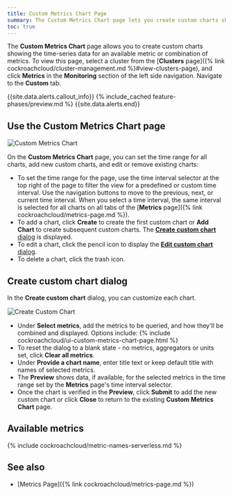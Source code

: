 ```yaml
---
title: Custom Metrics Chart Page
summary: The Custom Metrics Chart page lets you create custom charts showing the time series data for an available metric or combination of metrics.
toc: true
---
```


The **Custom Metrics Chart** page allows you to create custom charts showing the time-series data for an available metric or combination of metrics. To view this page, select a cluster from the [**Clusters** page]({% link cockroachcloud/cluster-management.md %}#view-clusters-page), and click **Metrics** in the **Monitoring** section of the left side navigation. Navigate to the **Custom** tab.

{{site.data.alerts.callout_info}}
{% include_cached feature-phases/preview.md %}
{{site.data.alerts.end}}

## Use the Custom Metrics Chart page

<img src="{{ 'images/cockroachcloud/custom-metrics-chart.png' | relative_url }}" alt="Custom Metrics Chart" style="border:1px solid #eee;max-width:100%" />

On the **Custom Metrics Chart** page, you can set the time range for all charts, add new custom charts, and edit or remove existing charts:

- To set the time range for the page, use the time interval selector at the top right of the page to filter the view for a predefined or custom time interval. Use the navigation buttons to move to the previous, next, or current time interval. When you select a time interval, the same interval is selected for all charts on all tabs of the [**Metrics** page]({% link cockroachcloud/metrics-page.md %}).
- To add a chart, click **Create** to create the first custom chart or **Add Chart** to create subsequent custom charts. The [**Create custom chart** dialog](#create-custom-chart-dialog) is displayed.
- To edit a chart, click the pencil icon to display the [**Edit custom chart** dialog](#create-custom-chart-dialog).
- To delete a chart, click the trash icon.

## Create custom chart dialog

In the **Create custom chart** dialog, you can customize each chart.

<img src="{{ 'images/cockroachcloud/custom-metrics-chart-create.png' | relative_url }}" alt="Create Custom Chart" style="border:1px solid #eee;max-width:70%" />

- Under **Select metrics**, add the metrics to be queried, and how they'll be combined and displayed. Options include:
{% include cockroachcloud/ui-custom-metrics-chart-page.html %}
- To reset the dialog to a blank state - no metrics, aggregators or units set, click **Clear all metrics**.
- Under **Provide a chart name**, enter title text or keep default title with names of selected metrics.
- The **Preview** shows data, if available, for the selected metrics in the time range set by the **Metrics** page's time interval selector.
- Once the chart is verified in the **Preview**, click **Submit** to add the new custom chart or click **Close** to return to the existing **Custom Metrics Chart** page.

## Available metrics

{% include cockroachcloud/metric-names-serverless.md %}

## See also

- [Metrics Page]({% link cockroachcloud/metrics-page.md %})
